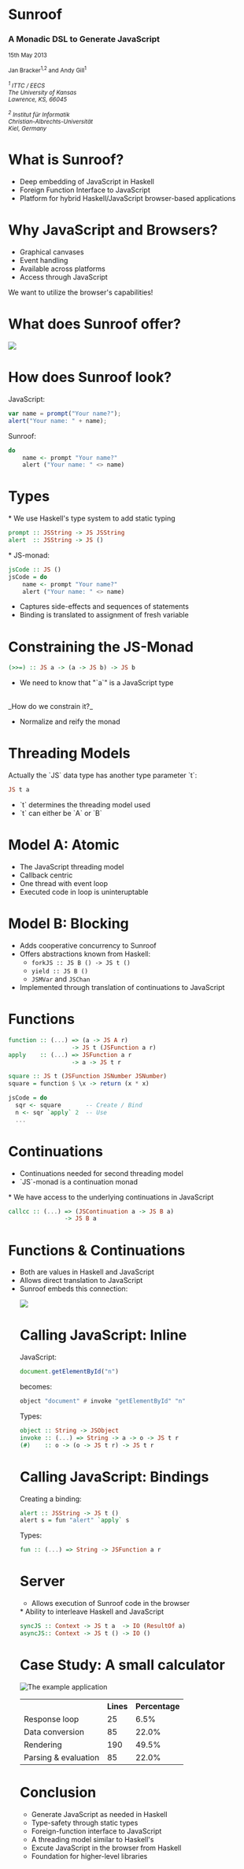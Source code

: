 # Sunroof 
<h3>A Monadic DSL to Generate JavaScript</h3>
<p><small>15th May 2013</small></p>
<p>
  <small>Jan Bracker<sup>1,2</sup> and Andy Gill<sup>1</sup></small>
</p>
<p><small>
  <address>
  <sup>1</sup>
  ITTC / EECS<br />
  The University of Kansas<br />
  Lawrence, KS, 66045
  </address>
</small></p>
<p><small>
  <address>
  <sup>2</sup>
  Institut für Informatik<br />
  Christian-Albrechts-Universität<br />
  Kiel, Germany
  </address>
</small></p>

# What is Sunroof?

<ul>
<li class="fragment">Deep embedding of JavaScript in Haskell</li>
<li class="fragment">Foreign Function Interface to JavaScript</li>
<li class="fragment">
Platform for hybrid Haskell/JavaScript browser-based applications
</li>
</ul>

# Why JavaScript and Browsers?

<ul>
 <li class="fragment">Graphical canvases</li>
 <li class="fragment">Event handling</li>
 <li class="fragment">Available across platforms</li>
 <li class="fragment">Access through JavaScript</li>
</ul>

<p class="fragment">
We want to utilize the browser's capabilities!
</p>

# What does Sunroof offer?

![](example-structure.png)

# How does Sunroof look?

<div class="fragment">
JavaScript:

```javascript
var name = prompt("Your name?");
alert("Your name: " + name);
```
</div>

<div class="fragment">
Sunroof:

```haskell
do  
    name <- prompt "Your name?"
    alert ("Your name: " <> name)
```
</div>


# Types

<div class="fragment">
 * We use Haskell's type system to add static typing

```haskell
prompt :: JSString -> JS JSString
alert  :: JSString -> JS ()
```
</div>

<div class="fragment">
 * JS-monad:

```haskell
jsCode :: JS ()
jsCode = do
    name <- prompt "Your name?"
    alert ("Your name: " <> name)
```
</div>

<ul>
<li class="fragment">Captures side-effects and sequences of statements</li>
<li class="fragment">Binding is translated to assignment of fresh variable</li>
</ul>


# Constraining the JS-Monad

<div class="fragment">

```haskell
(>>=) :: JS a -> (a -> JS b) -> JS b
```
</div>

<ul>
<li class="fragment">We need to know that "`a`" is a JavaScript type</li>
</ul>

<div class="fragment"><br>
_How do we constrain it?_
</div>

<ul>
<li class="fragment">Normalize and reify the monad</li>
</ul>

# Threading Models

<div class="fragment">
Actually the `JS` data type has another type parameter `t`:

```haskell
JS t a
```
</div>

<ul>
<li class="fragment">`t` determines the threading model used</li>
<li class="fragment">`t` can either be `A` or `B`</li>
</ul>

# Model A: Atomic

<ul>
<li class="fragment">The JavaScript threading model</li>
<li class="fragment">Callback centric</li>
<li class="fragment">One thread with event loop</li>
<li class="fragment">Executed code in loop is uninteruptable</li>
</ul>

# Model B: Blocking
<ul>
<li class="fragment">Adds cooperative concurrency to Sunroof</li>
<li class="fragment">Offers abstractions known from Haskell: 

  * `forkJS :: JS B () -> JS t ()`
  * `yield :: JS B ()`
  * `JSMVar` and `JSChan`

</li>
<li class="fragment">Implemented through translation of continuations to JavaScript</li>
</ul>

# Functions

<div class="fragment">

```haskell
function :: (...) => (a -> JS A r) 
                  -> JS t (JSFunction a r)
apply    :: (...) => JSFunction a r 
                  -> a -> JS t r
```
</div>

<div class="fragment">

```haskell
square :: JS t (JSFunction JSNumber JSNumber)
square = function $ \x -> return (x * x)
```
</div>

<div class="fragment">

```haskell
jsCode = do
  sqr <- square       -- Create / Bind
  n <- sqr `apply` 2  -- Use
  ...
```
</div>

# Continuations

<ul>
<li class="fragment">Continuations needed for second threading model</li>
<li class="fragment">`JS`-monad is a continuation monad</li>
</ul>
<div class="fragment">
 * We have access to the underlying continuations in JavaScript

```haskell
callcc :: (...) => (JSContinuation a -> JS B a)
                -> JS B a
```
</div>

# Functions & Continuations

<ul>
<li class="fragment">Both are values in Haskell and JavaScript</li>
<li class="fragment">Allows direct translation to JavaScript</li>
<li class="fragment">Sunroof embeds this connection:

![](sunroof-func-cont.png)
</li>

# Calling JavaScript: Inline

<div class="fragment">
JavaScript:

```javascript
document.getElementById("n")
```
</div>
<div class="fragment">
becomes:

```haskell
object "document" # invoke "getElementById" "n"
```
</div>

<div class="fragment">
Types:

```haskell
object :: String -> JSObject
invoke :: (...) => String -> a -> o -> JS t r
(#)    :: o -> (o -> JS t r) -> JS t r
```
</div>

# Calling JavaScript: Bindings

<div class="fragment">
Creating a binding:

```haskell
alert :: JSString -> JS t ()
alert s = fun "alert" `apply` s
```
</div>

<div class="fragment">
Types:

```haskell
fun :: (...) => String -> JSFunction a r
```
</div>

# Server

<ul>
<li class="fragment">Allows execution of Sunroof code in the browser</li>
</ul>

<div class="fragment">
 * Ability to interleave Haskell and JavaScript

```haskell
syncJS :: Context -> JS t a  -> IO (ResultOf a)
asyncJS:: Context -> JS t () -> IO ()
```
</div>

# Case Study: A small calculator

![The example application](example-application.png)

<table>
<tr class="fragment">
<th></th> <th class="right">Lines</th> <th class="right">Percentage</th>
</tr>
<tr class="fragment">
<td>Response loop</td> <td class="right">25</td> <td class="right">6.5%</td>
</tr>
<tr class="fragment">
<td>Data conversion</td> <td class="right">85</td> <td class="right">22.0%</td>
</tr>
<tr class="fragment">
<td>Rendering</td> <td class="right">190</td> <td class="right">49.5%</td>
</tr>
<tr class="fragment">
<td>Parsing & evaluation</td> <td class="right">85</td> <td class="right">22.0%</td>
</tr>
</table>

# Conclusion

<ul>
<li class="fragment">Generate JavaScript as needed in Haskell</li>
<li class="fragment">Type-safety through static types</li>
<li class="fragment">Foreign-function interface to JavaScript</li>
<li class="fragment">A threading model similar to Haskell's</li>
<li class="fragment">Excute JavaScript in the browser from Haskell</li>
<li class="fragment">Foundation for higher-level libraries</li>
</ul>







